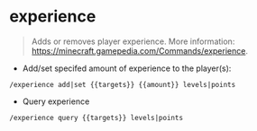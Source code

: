 # experience

> Adds or removes player experience.
> More information: <https://minecraft.gamepedia.com/Commands/experience>.

- Add/set specifed amount of experience to the player(s):

`/experience add|set {{targets}} {{amount}} levels|points`

- Query experience

`/experience query {{targets}} levels|points`
